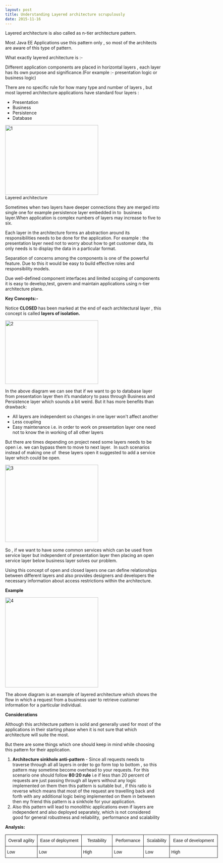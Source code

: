 ```yaml
---
layout: post
title: Understanding Layered architecture scrupulously
date: 2015-11-16
---
```

<p class="p1">Layered architecture is also called as n-tier architecture pattern.</p>
<p class="p1">Most Java EE Applications use this pattern only , so most of the architects are aware of this type of pattern.</p>
<p class="p1">What exactly layered architecture is :-</p>
<p class="p1">Different application components are placed in horizontal layers , each layer has its own purpose and significance.(For example :- presentation logic or business logic)</p>
<p class="p1">There are no specific rule for how many type and number of layers , but most layered architecture applications have standard four layers :</p>
<ul class="ul1">
<li class="li1">Presentation</li>
<li class="li1">Business</li>
<li class="li1">Persistence</li>
<li class="li1">Database</li>
</ul>
<p><a href="https://bitfurry.files.wordpress.com/2015/10/1.jpg"><img  class="wp-image-14 size-medium" title="layered architecture" src="https://bitfurry.files.wordpress.com/2015/10/1.jpg?w=300" alt="1" width="300" height="225" /></a> 
<br>Layered architecture</p>
<p class="p1">Sometimes when two layers have deeper connections they are merged into single one for example persistence layer embedded in to<span class="Apple-converted-space">  </span>business layer.When application is complex numbers of layers may increase to five to six.</p>
<p class="p1">Each layer in the architecture forms an abstraction around its responsibilities needs to be done for the application. For example<span class="Apple-converted-space"> </span>: the<span class="Apple-converted-space">  </span>presentation layer need not to worry about how to get customer data, its only needs is to display the data in a particular format.</p>
<p class="p1">Separation of concerns among the components is one of the powerful feature. Due to this it would be easy to build effective roles and responsibility models.</p>
<p class="p1">Due well-defined component interfaces and limited scoping of components it is easy to develop,test, govern and maintain applications using n-tier architecture plans.</p>
<p class="p4"><b>Key Concepts:-</b></p>
<p class="p1">Notice <b>CLOSED </b>has been marked at the end of each architectural layer , this concept is called <b>layers of isolation.</b></p>
<p><a href="https://bitfurry.files.wordpress.com/2015/10/2.jpg"><img class="wp-image-15 size-medium aligncenter" src="https://bitfurry.files.wordpress.com/2015/10/2.jpg?w=300" alt="2" width="300" height="205" /></a></p>
<p class="p1">In the above diagram we can see that if we want to go to database layer from presentation layer then it’s mandatory to pass through Business and Persistence layer which sounds a bit weird. But it has more benefits than drawback:</p>
<ul class="ul1">
<li class="li1">All layers are independent so changes in one layer won't affect another</li>
<li class="li1">Less coupling</li>
<li class="li1">Easy maintenance i.e. in order to work on presentation layer one need not to know the in working of all other layers</li>
</ul>
<p class="p1">But there are times depending on project need some layers needs to be open i.e. we can bypass them to move to next layer.<span class="Apple-converted-space">  </span>In such scenarios instead of making one of<span class="Apple-converted-space">  </span>these layers open it suggested to add a service layer which could be open.</p>
<p><a href="https://bitfurry.files.wordpress.com/2015/10/3.jpg"><img class="wp-image-16 size-medium" src="https://bitfurry.files.wordpress.com/2015/10/3.jpg?w=300" alt="3" width="300" height="249" /></a> <strong> </strong></p>
<p class="p1">So , if we want to have some common services which can be used from service layer but independent of presentation layer then placing an open service layer below business layer solves our problem.</p>
<p class="p1">Using this concept of open and closed layers one can define relationships between different layers and also provides designers and developers the necessary information about access restrictions within the architecture.</p>
<p class="p4"><b>Example </b></p>
<p><a href="https://bitfurry.files.wordpress.com/2015/10/4.jpg"><img class="wp-image-17 size-medium aligncenter" src="https://bitfurry.files.wordpress.com/2015/10/4.jpg?w=300" alt="4" width="300" height="290" /></a></p>
<p class="p1">The above diagram is an example of layered architecture which shows the flow in which a request from a business user to retrieve customer information for a particular individual.</p>
<p class="p4"><b>Considerations</b></p>
<p class="p1">Although this architecture pattern is solid and generally used for most of the applications in their starting phase when it is not sure that which architecture will suite the most.</p>
<p class="p1">But there are some things which one should keep in mind while choosing this pattern for their application.</p>
<ol class="ol1">
<li class="li1"><strong>Architecture sinkhole anti-pattern</strong> - Since all requests needs to traverse through all all layers in order to go form top to bottom , so this pattern may sometime become overhead to your requests. For this scenario one should follow <strong>80:20 rule</strong> i.e if less than 20 percent of requests are just passing through all layers without any logic implemented on them then this pattern is suitable but , if this ratio is reverse which means that most of the request are travelling back and forth with any additional logic being implemented on them in between then my friend this pattern is a sinkhole for your application.</li>
<li class="li1">Also this pattern will lead to monolithic applications even if layers are independent and also deployed separately, which is not considered good for general robustness and reliability, <span class="Apple-converted-space"> </span>performance and scalability</li>
</ol>
<p class="p4"><b>Analysis:</b></p>
<table style="border-collapse:collapse;border-spacing:0;table-layout:fixed;width:686px;">
<colgroup>
<col style="width:103px;" />
<col style="width:143px;" />
<col style="width:100px;" />
<col style="width:101px;" />
<col style="width:84px;" />
<col style="width:155px;" /></colgroup>
<tbody>
<tr>
<th style="font-family:Arial, sans-serif;font-size:14px;font-weight:normal;padding:10px 5px;border-style:solid;border-width:1px;overflow:hidden;word-break:normal;vertical-align:top;">Overall agility</th>
<th style="font-family:Arial, sans-serif;font-size:14px;font-weight:normal;padding:10px 5px;border-style:solid;border-width:1px;overflow:hidden;word-break:normal;vertical-align:top;">Ease of deployment</th>
<th style="font-family:Arial, sans-serif;font-size:14px;font-weight:normal;padding:10px 5px;border-style:solid;border-width:1px;overflow:hidden;word-break:normal;vertical-align:top;">Testability</th>
<th style="font-family:Arial, sans-serif;font-size:14px;font-weight:normal;padding:10px 5px;border-style:solid;border-width:1px;overflow:hidden;word-break:normal;vertical-align:top;">Performance</th>
<th style="font-family:Arial, sans-serif;font-size:14px;font-weight:normal;padding:10px 5px;border-style:solid;border-width:1px;overflow:hidden;word-break:normal;vertical-align:top;">Scalability</th>
<th style="font-family:Arial, sans-serif;font-size:14px;font-weight:normal;padding:10px 5px;border-style:solid;border-width:1px;overflow:hidden;word-break:normal;vertical-align:top;">Ease of development</th>
</tr>
<tr>
<td style="font-family:Arial, sans-serif;font-size:14px;padding:10px 5px;border-style:solid;border-width:1px;overflow:hidden;word-break:normal;vertical-align:top;">Low</td>
<td style="font-family:Arial, sans-serif;font-size:14px;padding:10px 5px;border-style:solid;border-width:1px;overflow:hidden;word-break:normal;vertical-align:top;">Low</td>
<td style="font-family:Arial, sans-serif;font-size:14px;padding:10px 5px;border-style:solid;border-width:1px;overflow:hidden;word-break:normal;vertical-align:top;">High</td>
<td style="font-family:Arial, sans-serif;font-size:14px;padding:10px 5px;border-style:solid;border-width:1px;overflow:hidden;word-break:normal;vertical-align:top;">Low</td>
<td style="font-family:Arial, sans-serif;font-size:14px;padding:10px 5px;border-style:solid;border-width:1px;overflow:hidden;word-break:normal;vertical-align:top;">Low</td>
<td style="font-family:Arial, sans-serif;font-size:14px;padding:10px 5px;border-style:solid;border-width:1px;overflow:hidden;word-break:normal;vertical-align:top;">High</td>
</tr>
</tbody>
</table>
<p class="p2"><span class="Apple-converted-space">     </span></p>
